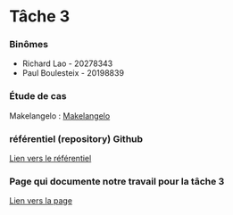 # Tâche 3

### Binômes
- Richard Lao - 20278343
- Paul Boulesteix - 20198839

### Étude de cas
Makelangelo : [Makelangelo](https://github.com/umontreal-diro/Makelangelo-software)

### référentiel (repository) Github
[Lien vers le référentiel](https://github.com/kopelthep/3913-tache-2-et-3-Makelangelo-software/tree/master)

### Page qui documente notre travail pour la tâche 3
[Lien vers la page](https://github.com/kopelthep/3913-tache-2-et-3-Makelangelo-software/blob/master/rapport%20tache%203.pdf)





